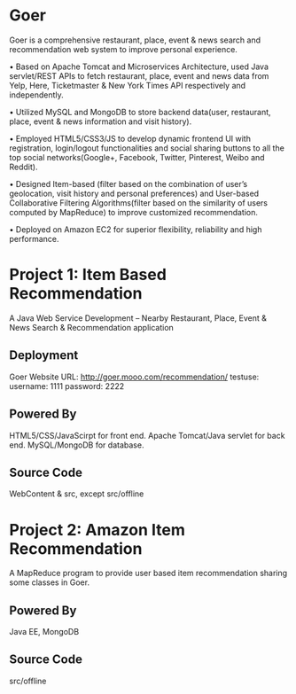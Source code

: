 # Goer
Goer is a comprehensive restaurant, place, event &amp; news search and recommendation web system to improve personal experience.

• Based on Apache Tomcat and Microservices Architecture, used Java servlet/REST APIs to fetch restaurant, place, event and news data from Yelp, Here, Ticketmaster & New York Times API respectively and independently.

• Utilized MySQL and MongoDB to store backend data(user, restaurant, place, event & news information and visit history).

• Employed HTML5/CSS3/JS to develop dynamic frontend UI with registration, login/logout functionalities and social sharing buttons to all the top social networks(Google+, Facebook, Twitter, Pinterest, Weibo and Reddit).

• Designed Item-based (filter based on the combination of user’s geolocation, visit history and personal preferences) and User-based Collaborative Filtering Algorithms(filter based on the similarity of users computed by MapReduce) to improve customized recommendation.

• Deployed on Amazon EC2 for superior flexibility, reliability and high performance.

# Project 1: Item Based Recommendation
A Java Web Service Development – Nearby Restaurant, Place, Event &amp; News Search & Recommendation application

## Deployment
Goer Website URL: http://goer.mooo.com/recommendation/   testuse: username: 1111 password: 2222

## Powered By
HTML5/CSS/JavaScirpt for front end. Apache Tomcat/Java servlet for back end. MySQL/MongoDB for database.

## Source Code
WebContent & src, except src/offline


# Project 2: Amazon Item Recommendation
A MapReduce program to provide user based item recommendation sharing some classes in Goer.

## Powered By
Java EE, MongoDB

## Source Code
src/offline
